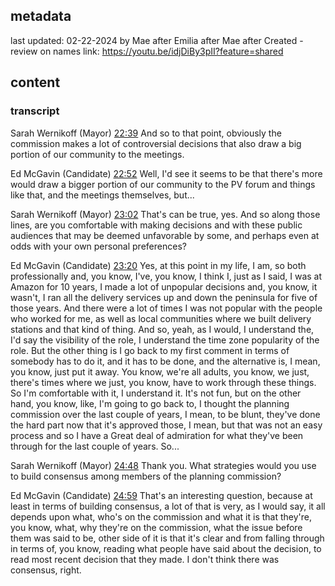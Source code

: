 ## metadata
last updated: 02-22-2024 by Mae after Emilia after Mae after Created - review on names
link: https://youtu.be/idjDiBy3pII?feature=shared

## content

### transcript

Sarah Wernikoff (Mayor) [22:39](https://youtu.be/idjDiBy3pII?feature=shared&t=1359)
And so to that point, obviously the commission makes a lot of controversial decisions that also draw a big portion of our community to the meetings.

Ed McGavin (Candidate) [22:52](https://youtu.be/idjDiBy3pII?feature=shared&t=1372)
Well, I'd see it seems to be that there's more would draw a bigger portion of our community to the PV forum and things like that, and the meetings themselves, but...

Sarah Wernikoff (Mayor) [23:02](https://youtu.be/idjDiBy3pII?feature=shared&t=1382)
That's can be true, yes. And so along those lines, are you comfortable with making decisions and with these public audiences that may be deemed unfavorable by some, and perhaps even at odds with your own personal preferences?

Ed McGavin (Candidate)  [23:20](https://youtu.be/idjDiBy3pII?feature=shared&t=1400)
Yes, at this point in my life, I am, so both professionally and, you know, I've, you know, I think I, just as I said, I was at Amazon for 10 years, I made a lot of unpopular decisions and, you know, it wasn't, I ran all the delivery services up and down the peninsula for five of those years. And there were a lot of times I was not popular with the people who worked for me, as well as local communities where we built delivery stations and that kind of thing. And so, yeah, as I would, I understand the, I'd say the visibility of the role, I understand the time zone popularity of the role. But the other thing is I go back to my first comment in terms of somebody has to do it, and it has to be done, and the alternative is, I mean, you know, just put it away. You know, we're all adults, you know, we just, there's times where we just, you know, have to work through these things. So I'm comfortable with it, I understand it. It's not fun, but on the other hand, you know, like, I'm going to go back to, I thought the planning commission over the last couple of years, I mean, to be blunt, they've done the hard part now that it's approved those, I mean, but that was not an easy process and so I have a Great deal of admiration for what they've been through for the last couple of years. So... 

Sarah Wernikoff (Mayor) [24:48](https://youtu.be/idjDiBy3pII?feature=shared&t=1488)
Thank you. What strategies would you use to build consensus among members of the planning commission?

Ed McGavin (Candidate)  [24:59](https://youtu.be/idjDiBy3pII?feature=shared&t=1499)
That's an interesting question, because at least in terms of building consensus, a lot of that is very, as I would say, it all depends upon what, who's on the commission and what it is that they're, you know, what, why they're on the commission, what the issue before them was said to be, other side of it is that it's clear and from falling through in terms of, you know, reading what people have said about the decision, to read most recent decision that they made. I don't think there was consensus, right.